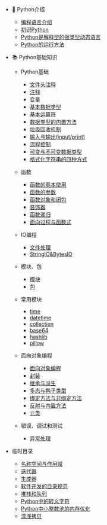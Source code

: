 - 🥇 Python介绍
    - [编程语言介绍](/Python介绍/1.编程语言介绍.md)
    - [初识Python](/Python介绍/2.初识Python.md)
    - [Python是解释型的强类型动态语言](/Python介绍/3.Python是解释型的强类型动态语言.md)
    - [Python的运行方法](/Python介绍/4.Python的运行方法.md)

- 📚 Python基础知识

    - Python基础

        - [文件头注释](/Python基础/01.python文件头部.md)
        - [注释](/Python基础/02.注释.md)
        - [变量](/Python基础/03.变量.md)
        - [基本数据类型](/Python基础/04.基本数据类型.md)
        - [基本运算符](/Python基础/05.基本运算符.md)
        - [数据类型的内置方法](/Python基础/06.基本数据类型的内置方法.md)
        - [垃圾回收机制](/Python基础/07.垃圾回收机制.md)
        - [输入与输出(input/print)](/Python基础/08.输入与输出.md)
        - [流程控制](/Python基础/09.流程控制.md)
        - [可变与不可变数据类型](/Python小知识点/可变与不可变数据类型.md)
        - [格式化字符串的四种方式](/Python小知识点/格式化字符串的四种方式.md)

    - 函数

        - [函数的基本使用](/Python基础/11.函数的基本使用.md)
        - [函数的参数](/Python基础/12.函数的参数.md)
        - [函数对象和闭包](/Python基础/14.函数对象和闭包.md)
        - [装饰器](/Python基础/15.装饰器.md)
        - [函数递归](/Python基础/18.函数递归.md)
        - [面向过程与函数式](/Python基础/19.面向过程与函数式.md)

    - IO编程

        - [文件处理](/Python基础/10.文件处理.md)
        - [StringIO&BytesIO](/Python基础/StringIO_and_BytesIO.md)

    - 模块、包

        - [模块](/Python基础/20.模块.md)
        - [包](/Python基础/21.包.md)

    - 常用模块
        - [time](/Python常用模块/time模块.md)
        - [datetime](/Python常用模块/datetime模块.md)
        - [collection](/Python常用模块/collection模块.md)
        - [base64](/Python常用模块/base64模块.md)
        - [hashlib](/Python常用模块/hashlib模块.md)
        - [pillow](/Python常用模块/pillow模块.md)

    - 面向对象编程

        - [面向对象编程](/Python基础/23.面向对象编程.md)
        - [封装](/Python基础/24.封装.md)
        - [继承与派生](/Python基础/25.继承与派生.md)
        - [多态与鸭子类型](/Python基础/26.多态与鸭子类型.md)
        - [绑定方法与非绑定方法](/Python基础/27.绑定方法与非绑定方法.md)
        - [反射与内置方法](/Python基础/28.反射与内置方法.md)
        - [元类](/Python基础/29.元类.md)

    - 错误、调试和测试

        - [异常处理](/Python基础/30.异常处理.md)

- 临时目录

    - [名称空间与作用域](/Python基础/13.名称空间与作用域.md)
    - [迭代器](/Python基础/16.迭代器.md)
    - [生成器](/Python基础/17.生成器.md)
    - [软件开发的目录规范](/Python基础/22.软件开发的目录规范.md)
    - [堆栈和队列](/Python基础/堆栈和队列.md)
    - [Python中的转义字符](/Python小知识点/Python中的转义字符.md)
    - [Python中小整数池的内存优化](/Python小知识点/Python中小整数池的内存优化.md)
    - [深浅拷贝](/Python小知识点/深浅拷贝.md)
